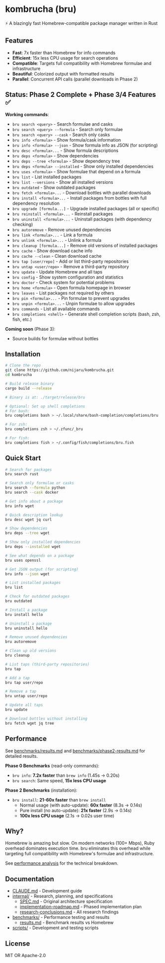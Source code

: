 # kombrucha (bru)

⚡ A blazingly fast Homebrew-compatible package manager written in Rust

## Features

- **Fast**: 7x faster than Homebrew for info commands
- **Efficient**: 15x less CPU usage for search operations
- **Compatible**: Targets full compatibility with Homebrew formulae and infrastructure
- **Beautiful**: Colorized output with formatted results
- **Parallel**: Concurrent API calls (parallel downloads in Phase 2)

## Status: Phase 2 Complete + Phase 3/4 Features ✅

**Working commands**:
- `bru search <query>` - Search formulae and casks
- `bru search <query> --formula` - Search only formulae
- `bru search <query> --cask` - Search only casks
- `bru info <formula>` - Show formula/cask information
- `bru info <formula> --json` - Show formula info as JSON (for scripting)
- `bru desc <formula>...` - Show formula descriptions
- `bru deps <formula>` - Show dependencies
- `bru deps --tree <formula>` - Show dependency tree
- `bru deps <formula> --installed` - Show only installed dependencies
- `bru uses <formula>` - Show formulae that depend on a formula
- `bru list` - List installed packages
- `bru list --versions` - Show all installed versions
- `bru outdated` - Show outdated packages
- `bru fetch <formula>...` - Download bottles with parallel downloads
- `bru install <formula>...` - Install packages from bottles with full dependency resolution
- `bru upgrade [formula...]` - Upgrade installed packages (all or specific)
- `bru reinstall <formula>...` - Reinstall packages
- `bru uninstall <formula>...` - Uninstall packages (with dependency checking)
- `bru autoremove` - Remove unused dependencies
- `bru link <formula>...` - Link a formula
- `bru unlink <formula>...` - Unlink a formula
- `bru cleanup [formula...]` - Remove old versions of installed packages
- `bru cache` - Show download cache info
- `bru cache --clean` - Clean download cache
- `bru tap [user/repo]` - Add or list third-party repositories
- `bru untap <user/repo>` - Remove a third-party repository
- `bru update` - Update Homebrew and all taps
- `bru config` - Show system configuration and statistics
- `bru doctor` - Check system for potential problems
- `bru home <formula>` - Open formula homepage in browser
- `bru leaves` - List packages not required by others
- `bru pin <formula>...` - Pin formulae to prevent upgrades
- `bru unpin <formula>...` - Unpin formulae to allow upgrades
- `bru commands` - List all available commands
- `bru completions <shell>` - Generate shell completion scripts (bash, zsh, fish, etc.)

**Coming soon** (Phase 3):
- Source builds for formulae without bottles

## Installation

```bash
# Clone the repo
git clone https://github.com/nijaru/kombrucha.git
cd kombrucha

# Build release binary
cargo build --release

# Binary is at: ./target/release/bru

# Optional: Set up shell completions
# For bash:
bru completions bash > ~/.local/share/bash-completion/completions/bru

# For zsh:
bru completions zsh > ~/.zfunc/_bru

# For fish:
bru completions fish > ~/.config/fish/completions/bru.fish
```

## Quick Start

```bash
# Search for packages
bru search rust

# Search only formulae or casks
bru search --formula python
bru search --cask docker

# Get info about a package
bru info wget

# Quick description lookup
bru desc wget jq curl

# Show dependencies
bru deps --tree wget

# Show only installed dependencies
bru deps --installed wget

# See what depends on a package
bru uses openssl

# Get JSON output (for scripting)
bru info --json wget

# List installed packages
bru list

# Check for outdated packages
bru outdated

# Install a package
bru install hello

# Uninstall a package
bru uninstall hello

# Remove unused dependencies
bru autoremove

# Clean up old versions
bru cleanup

# List taps (third-party repositories)
bru tap

# Add a tap
bru tap user/repo

# Remove a tap
bru untap user/repo

# Update all taps
bru update

# Download bottles without installing
bru fetch wget jq tree
```

## Performance

See [benchmarks/results.md](benchmarks/results.md) and [benchmarks/phase2-results.md](benchmarks/phase2-results.md) for detailed results.

**Phase 0 Benchmarks** (read-only commands):
- `bru info`: **7.2x faster** than `brew info` (1.45s → 0.20s)
- `bru search`: Same speed, **15x less CPU usage**

**Phase 2 Benchmarks** (installation):
- `bru install`: **21-60x faster** than `brew install`
  - Normal usage (with auto-update): **60x faster** (8.3s → 0.14s)
  - Pure install (no auto-update): **21x faster** (2.9s → 0.14s)
  - **100x less CPU usage** (2.1s → 0.02s user time)

## Why?

Homebrew is amazing but slow. On modern networks (100+ Mbps), Ruby overhead dominates execution time. bru eliminates this overhead while targeting full compatibility with Homebrew's formulae and infrastructure.

See [performance analysis](internal/performance-analysis.md) for the technical breakdown.

## Documentation

- [CLAUDE.md](CLAUDE.md) - Development guide
- [internal/](internal/) - Research, planning, and specifications
  - [SPEC.md](internal/SPEC.md) - Original architecture specification
  - [implementation-roadmap.md](internal/implementation-roadmap.md) - Phased implementation plan
  - [research-conclusions.md](internal/research-conclusions.md) - All research findings
- [benchmarks/](benchmarks/) - Performance testing and results
  - [results.md](benchmarks/results.md) - Benchmark results vs Homebrew
- [scripts/](scripts/) - Development and testing scripts

## License

MIT OR Apache-2.0